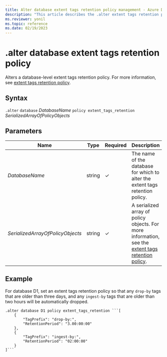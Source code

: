 ```yaml
---
title: Alter database extent tags retention policy management - Azure Data Explorer
description: "This article describes the .alter extent tags retention policy command for databases in Azure Data Explorer."
ms.reviewer: yonil
ms.topic: reference
ms.date: 02/19/2023
---
```

# .alter database extent tags retention policy

Alters a database-level extent tags retention policy. For more information, see [extent tags retention policy](extent-tags-retention-policy.md).

## Syntax

`.alter` `database` *DatabaseName* `policy extent_tags_retention` *SerializedArrayOfPolicyObjects*

## Parameters

|Name|Type|Required|Description|
|--|--|--|--|
|*DatabaseName*|string|&check;|The name of the database for which to alter the extent tags retention policy.|
|*SerializedArrayOfPolicyObjects*|string|&check;|A serialized array of policy objects. For more information, see the [extent tags retention policy](extent-tags-retention-policy.md).|

## Example

For database D1, set an extent tags retention policy so that any `drop-by` tags that are older than three days, and any `ingest-by` tags that are older than two hours will be automatically dropped.

```kusto
.alter database D1 policy extent_tags_retention ```[
	{
		"TagPrefix": "drop-by:",
		"RetentionPeriod": "3.00:00:00"
	},
	{
		"TagPrefix": "ingest-by:",
		"RetentionPeriod": "02:00:00"
	}
]```
```
